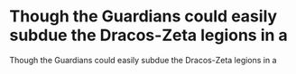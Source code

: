 # Though the Guardians could easily subdue the Dracos-Zeta legions in a

Though the Guardians could easily subdue the Dracos-Zeta legions in a